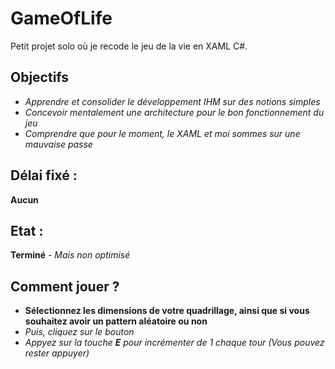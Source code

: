# GameOfLife
Petit projet solo où je recode le jeu de la vie en XAML C#.

## Objectifs

- *Apprendre et consolider le développement IHM sur des notions simples*
- *Concevoir mentalement une architecture pour le bon fonctionnement du jeu*
- *Comprendre que pour le moment, le XAML et moi sommes sur une mauvaise passe*

## Délai fixé :

**Aucun**

## Etat :

**Terminé** *- Mais non optimisé*

## Comment jouer ?

- **Sélectionnez les dimensions de votre quadrillage, ainsi que si vous souhaitez avoir un pattern aléatoire ou non**
- *Puis, cliquez sur le bouton*
- *Appyez sur la touche **E** pour incrémenter de 1 chaque tour (Vous pouvez rester appuyer)*
